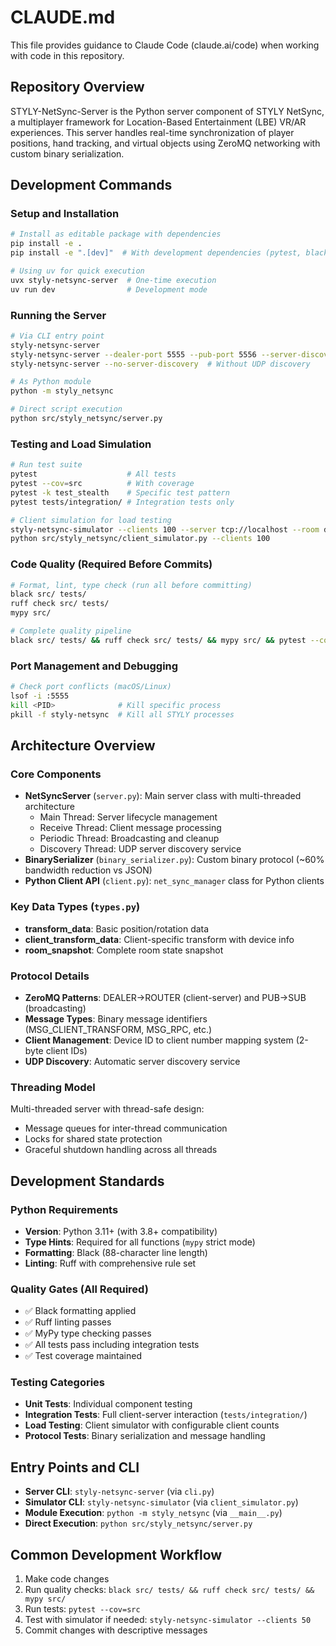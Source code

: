 # CLAUDE.md

This file provides guidance to Claude Code (claude.ai/code) when working with code in this repository.

## Repository Overview

STYLY-NetSync-Server is the Python server component of STYLY NetSync, a multiplayer framework for Location-Based Entertainment (LBE) VR/AR experiences. This server handles real-time synchronization of player positions, hand tracking, and virtual objects using ZeroMQ networking with custom binary serialization.

## Development Commands

### Setup and Installation
```bash
# Install as editable package with dependencies
pip install -e .
pip install -e ".[dev]"  # With development dependencies (pytest, black, ruff, mypy)

# Using uv for quick execution
uvx styly-netsync-server  # One-time execution
uv run dev                # Development mode
```

### Running the Server
```bash
# Via CLI entry point
styly-netsync-server
styly-netsync-server --dealer-port 5555 --pub-port 5556 --server-discovery-port 9999
styly-netsync-server --no-server-discovery  # Without UDP discovery

# As Python module
python -m styly_netsync

# Direct script execution
python src/styly_netsync/server.py
```

### Testing and Load Simulation
```bash
# Run test suite
pytest                    # All tests
pytest --cov=src          # With coverage
pytest -k test_stealth    # Specific test pattern
pytest tests/integration/ # Integration tests only

# Client simulation for load testing
styly-netsync-simulator --clients 100 --server tcp://localhost --room default_room
python src/styly_netsync/client_simulator.py --clients 100
```

### Code Quality (Required Before Commits)
```bash
# Format, lint, type check (run all before committing)
black src/ tests/
ruff check src/ tests/
mypy src/

# Complete quality pipeline
black src/ tests/ && ruff check src/ tests/ && mypy src/ && pytest --cov=src
```

### Port Management and Debugging
```bash
# Check port conflicts (macOS/Linux)
lsof -i :5555
kill <PID>              # Kill specific process
pkill -f styly-netsync  # Kill all STYLY processes
```

## Architecture Overview

### Core Components
- **NetSyncServer** (`server.py`): Main server class with multi-threaded architecture
  - Main Thread: Server lifecycle management
  - Receive Thread: Client message processing  
  - Periodic Thread: Broadcasting and cleanup
  - Discovery Thread: UDP server discovery service
- **BinarySerializer** (`binary_serializer.py`): Custom binary protocol (~60% bandwidth reduction vs JSON)
- **Python Client API** (`client.py`): `net_sync_manager` class for Python clients

### Key Data Types (`types.py`)
- **transform_data**: Basic position/rotation data
- **client_transform_data**: Client-specific transform with device info
- **room_snapshot**: Complete room state snapshot

### Protocol Details
- **ZeroMQ Patterns**: DEALER→ROUTER (client-server) and PUB→SUB (broadcasting)
- **Message Types**: Binary message identifiers (MSG_CLIENT_TRANSFORM, MSG_RPC, etc.)
- **Client Management**: Device ID to client number mapping system (2-byte client IDs)
- **UDP Discovery**: Automatic server discovery service

### Threading Model
Multi-threaded server with thread-safe design:
- Message queues for inter-thread communication
- Locks for shared state protection
- Graceful shutdown handling across all threads

## Development Standards

### Python Requirements
- **Version**: Python 3.11+ (with 3.8+ compatibility)
- **Type Hints**: Required for all functions (`mypy` strict mode)
- **Formatting**: Black (88-character line length)
- **Linting**: Ruff with comprehensive rule set

### Quality Gates (All Required)
- ✅ Black formatting applied
- ✅ Ruff linting passes
- ✅ MyPy type checking passes  
- ✅ All tests pass including integration tests
- ✅ Test coverage maintained

### Testing Categories
- **Unit Tests**: Individual component testing
- **Integration Tests**: Full client-server interaction (`tests/integration/`)
- **Load Testing**: Client simulator with configurable client counts
- **Protocol Tests**: Binary serialization and message handling

## Entry Points and CLI
- **Server CLI**: `styly-netsync-server` (via `cli.py`)
- **Simulator CLI**: `styly-netsync-simulator` (via `client_simulator.py`)
- **Module Execution**: `python -m styly_netsync` (via `__main__.py`)
- **Direct Execution**: `python src/styly_netsync/server.py`

## Common Development Workflow
1. Make code changes
2. Run quality checks: `black src/ tests/ && ruff check src/ tests/ && mypy src/`
3. Run tests: `pytest --cov=src`
4. Test with simulator if needed: `styly-netsync-simulator --clients 50`
5. Commit changes with descriptive messages